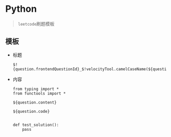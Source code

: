 # Python

> `leetcode`刷题模板

## 模板

* 标题

  ```
  $!{question.frontendQuestionId}_$!velocityTool.camelCaseName(${question.titleSlug})
  ```

* 内容

  ```
  from typing import *
  from functools import *
  
  ${question.content}
  
  ${question.code}
  
  
  def test_solution():
      pass
  ```

  